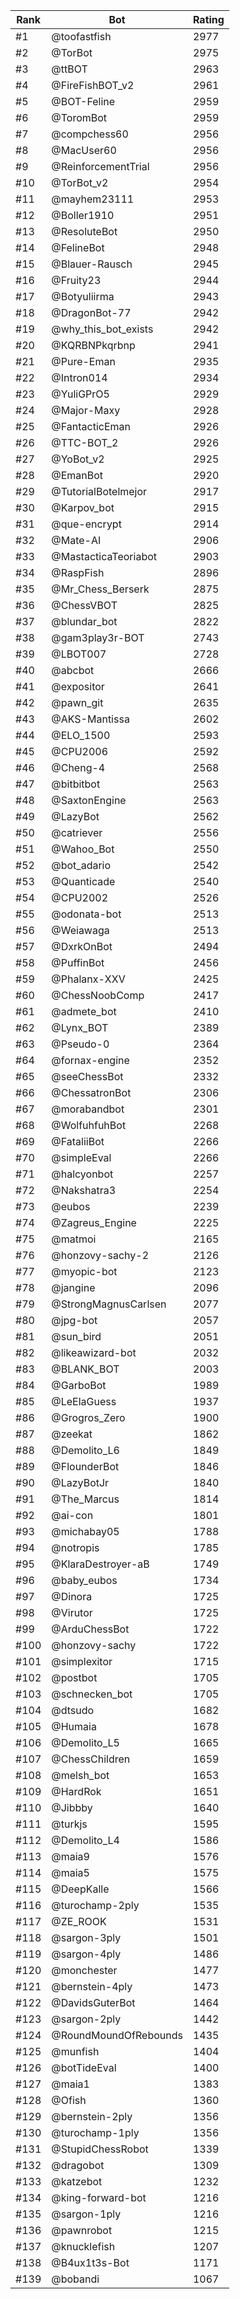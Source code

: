 Rank|Bot|Rating
---|---|---
#1|@toofastfish|2977
#2|@TorBot|2975
#3|@ttBOT|2963
#4|@FireFishBOT_v2|2961
#5|@BOT-Feline|2959
#6|@ToromBot|2959
#7|@compchess60|2956
#8|@MacUser60|2956
#9|@ReinforcementTrial|2956
#10|@TorBot_v2|2954
#11|@mayhem23111|2953
#12|@Boller1910|2951
#13|@ResoluteBot|2950
#14|@FelineBot|2948
#15|@Blauer-Rausch|2945
#16|@Fruity23|2944
#17|@Botyuliirma|2943
#18|@DragonBot-77|2942
#19|@why_this_bot_exists|2942
#20|@KQRBNPkqrbnp|2941
#21|@Pure-Eman|2935
#22|@Intron014|2934
#23|@YuliGPrO5|2929
#24|@Major-Maxy|2928
#25|@FantacticEman|2926
#26|@TTC-BOT_2|2926
#27|@YoBot_v2|2925
#28|@EmanBot|2920
#29|@TutorialBotelmejor|2917
#30|@Karpov_bot|2915
#31|@que-encrypt|2914
#32|@Mate-AI|2906
#33|@MastacticaTeoriabot|2903
#34|@RaspFish|2896
#35|@Mr_Chess_Berserk|2875
#36|@ChessVBOT|2825
#37|@blundar_bot|2822
#38|@gam3play3r-BOT|2743
#39|@LBOT007|2728
#40|@abcbot|2666
#41|@expositor|2641
#42|@pawn_git|2635
#43|@AKS-Mantissa|2602
#44|@ELO_1500|2593
#45|@CPU2006|2592
#46|@Cheng-4|2568
#47|@bitbitbot|2563
#48|@SaxtonEngine|2563
#49|@LazyBot|2562
#50|@catriever|2556
#51|@Wahoo_Bot|2550
#52|@bot_adario|2542
#53|@Quanticade|2540
#54|@CPU2002|2526
#55|@odonata-bot|2513
#56|@Weiawaga|2513
#57|@DxrkOnBot|2494
#58|@PuffinBot|2456
#59|@Phalanx-XXV|2425
#60|@ChessNoobComp|2417
#61|@admete_bot|2410
#62|@Lynx_BOT|2389
#63|@Pseudo-0|2364
#64|@fornax-engine|2352
#65|@seeChessBot|2332
#66|@ChessatronBot|2306
#67|@morabandbot|2301
#68|@WolfuhfuhBot|2268
#69|@FataliiBot|2266
#70|@simpleEval|2266
#71|@halcyonbot|2257
#72|@Nakshatra3|2254
#73|@eubos|2239
#74|@Zagreus_Engine|2225
#75|@matmoi|2165
#76|@honzovy-sachy-2|2126
#77|@myopic-bot|2123
#78|@jangine|2096
#79|@StrongMagnusCarlsen|2077
#80|@jpg-bot|2057
#81|@sun_bird|2051
#82|@likeawizard-bot|2032
#83|@BLANK_BOT|2003
#84|@GarboBot|1989
#85|@LeElaGuess|1937
#86|@Grogros_Zero|1900
#87|@zeekat|1862
#88|@Demolito_L6|1849
#89|@FlounderBot|1846
#90|@LazyBotJr|1840
#91|@The_Marcus|1814
#92|@ai-con|1801
#93|@michabay05|1788
#94|@notropis|1785
#95|@KlaraDestroyer-aB|1749
#96|@baby_eubos|1734
#97|@Dinora|1725
#98|@Virutor|1725
#99|@ArduChessBot|1722
#100|@honzovy-sachy|1722
#101|@simplexitor|1715
#102|@postbot|1705
#103|@schnecken_bot|1705
#104|@dtsudo|1682
#105|@Humaia|1678
#106|@Demolito_L5|1665
#107|@ChessChildren|1659
#108|@melsh_bot|1653
#109|@HardRok|1651
#110|@Jibbby|1640
#111|@turkjs|1595
#112|@Demolito_L4|1586
#113|@maia9|1576
#114|@maia5|1575
#115|@DeepKalle|1566
#116|@turochamp-2ply|1535
#117|@ZE_ROOK|1531
#118|@sargon-3ply|1501
#119|@sargon-4ply|1486
#120|@monchester|1477
#121|@bernstein-4ply|1473
#122|@DavidsGuterBot|1464
#123|@sargon-2ply|1442
#124|@RoundMoundOfRebounds|1435
#125|@munfish|1404
#126|@botTideEval|1400
#127|@maia1|1383
#128|@Ofish|1360
#129|@bernstein-2ply|1356
#130|@turochamp-1ply|1356
#131|@StupidChessRobot|1339
#132|@dragobot|1309
#133|@katzebot|1232
#134|@king-forward-bot|1216
#135|@sargon-1ply|1216
#136|@pawnrobot|1215
#137|@knucklefish|1207
#138|@B4ux1t3s-Bot|1171
#139|@bobandi|1067

